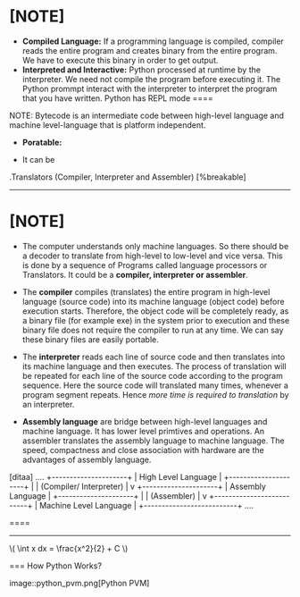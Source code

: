 [NOTE]
====
- **Compiled Language:** If a programming language is compiled, compiler reads the entire program and creates binary from the entire program. We have to execute this binary in order to get output.
- **Interpreted and Interactive:** Python processed at runtime by the interpreter. We need not compile the program before executing it. The Python prommpt interact with the interpreter to interpret the program that you have written. Python has REPL mode
====





NOTE: Bytecode is an intermediate code between high-level language and machine level-language that is platform independent.
* **Poratable:**
 - It can be

.Translators (Compiler, Interpreter and Assembler)
[%breakable]
****
[NOTE]
====
- The computer understands only machine languages. So there should be a decoder to translate from high-level to low-level and vice versa. This is done by a sequence of Programs called language processors or Translators. It could be a **compiler, interpreter or assembler**.
- The **compiler** compiles (translates) the entire program in high-level language (source code) into its machine language (object code) before execution starts. Therefore, the object code will be completely ready, as a binary file (for example exe) in the system prior to execution and these binary file does not require the compiler to run at any time. We can say these binary files are easily portable.

- The **interpreter** reads each line of source code and then translates into its machine language and then executes. The process of translation will be repeated for each line of the source code according to the program sequence. Here the source code will translated many times, whenever a program segment repeats. Hence *more time is required to translation* by an interpreter.
- **Assembly language** are bridge between high-level languages and machine language. It has lower level primtives and operations. An assembler translates the assembly language to machine language. The speed, compactness and close association with hardware are the advantages of assembly language.

[ditaa]
....
        +---------------------+
        | High Level Language |
        +---------------------+
                |
                |  (Compiler/ Interpreter)
                |
                v
        +---------------------+
        |  Assembly Language  |
        +---------------------+
                |
                |  (Assembler)
                |
                v
        +--------------------------+
        |  Machine Level Language  |
        +--------------------------+
....

====
****

\\( \int x dx = \frac{x^2}{2} + C \\)

=== How Python Works?

image::python_pvm.png[Python PVM]